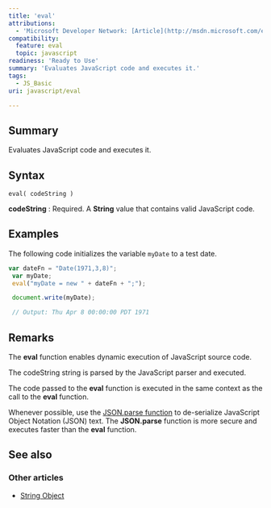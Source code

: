 ```yaml
---
title: 'eval'
attributions:
  - 'Microsoft Developer Network: [Article](http://msdn.microsoft.com/en-us/library/ie/12k71sw7(v=vs.94).aspx)'
compatibility:
  feature: eval
  topic: javascript
readiness: 'Ready to Use'
summary: 'Evaluates JavaScript code and executes it.'
tags:
  - JS_Basic
uri: javascript/eval

---
```

## Summary

Evaluates JavaScript code and executes it.

## Syntax

    eval( codeString )

**codeString**
:   Required. A **String** value that contains valid JavaScript code.

## Examples

The following code initializes the variable `myDate` to a test date.

``` js
var dateFn = "Date(1971,3,8)";
 var myDate;
 eval("myDate = new " + dateFn + ";");

 document.write(myDate);

 // Output: Thu Apr 8 00:00:00 PDT 1971
```

## Remarks

The **eval** function enables dynamic execution of JavaScript source code.

The codeString string is parsed by the JavaScript parser and executed.

The code passed to the **eval** function is executed in the same context as the call to the **eval** function.

Whenever possible, use the [JSON.parse function](/javascript/JSON/parse) to de-serialize JavaScript Object Notation (JSON) text. The **JSON.parse** function is more secure and executes faster than the **eval** function.

## See also

### Other articles

-   [String Object](/javascript/String)

